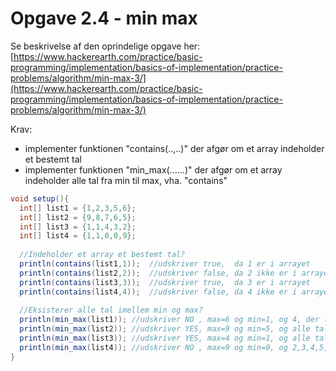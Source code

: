# Opgave 2.4 - min max

Se beskrivelse af den oprindelige opgave her:
[https://www.hackerearth.com/practice/basic-programming/implementation/basics-of-implementation/practice-problems/algorithm/min-max-3/](https://www.hackerearth.com/practice/basic-programming/implementation/basics-of-implementation/practice-problems/algorithm/min-max-3/)

Krav:
- implementer funktionen "contains(..,..)" der afgør om et array indeholder et bestemt tal
- implementer funktionen "min_max(......)" der afgør om et array indeholder alle tal fra min til max, vha. "contains"

```java
void setup(){
  int[] list1 = {1,2,3,5,6};
  int[] list2 = {9,8,7,6,5};
  int[] list3 = {1,1,4,3,2};
  int[] list4 = {1,1,0,0,9};
  
  //Indeholder et array et bestemt tal?
  println(contains(list1,1));  //udskriver true,  da 1 er i arrayet
  println(contains(list2,2));  //udskriver false, da 2 ikke er i arrayet
  println(contains(list3,3));  //udskriver true,  da 3 er i arrayet
  println(contains(list4,4));  //udskriver false, da 4 ikke er i arrayet
  
  //Eksisterer alle tal imellem min og max?
  println(min_max(list1)); //udskriver NO , max=6 og min=1, og 4, der ligger imellem 1 og 6 mangler! 
  println(min_max(list2)); //udskriver YES, max=9 og min=5, og alle tal imellem 9 og 5 er i arrayet
  println(min_max(list3)); //udskriver YES, max=4 og min=1, og alle tal imellem 9 og 5 er i arrayet
  println(min_max(list4)); //udskriver NO , max=9 og min=0, og 2,3,4,5,6,7,8 mangler
}
``` 